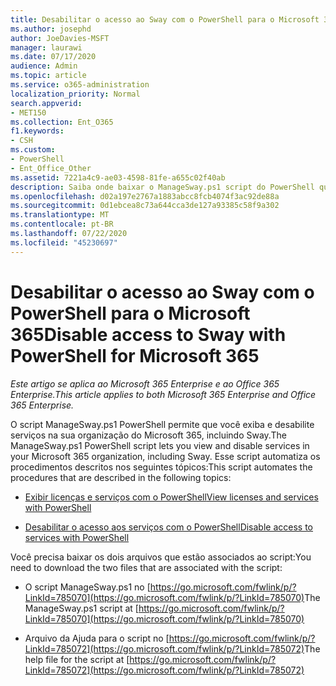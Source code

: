 ```yaml
---
title: Desabilitar o acesso ao Sway com o PowerShell para o Microsoft 365
ms.author: josephd
author: JoeDavies-MSFT
manager: laurawi
ms.date: 07/17/2020
audience: Admin
ms.topic: article
ms.service: o365-administration
localization_priority: Normal
search.appverid:
- MET150
ms.collection: Ent_O365
f1.keywords:
- CSH
ms.custom:
- PowerShell
- Ent_Office_Other
ms.assetid: 7221a4c9-ae03-4598-81fe-a655c02f40ab
description: Saiba onde baixar o ManageSway.ps1 script do PowerShell que permite desabilitar o acesso ao Sway na sua organização do Microsoft 365.
ms.openlocfilehash: d02a197e2767a1883abcc8fcb4074f3ac92de88a
ms.sourcegitcommit: 0d1ebcea8c73a644cca3de127a93385c58f9a302
ms.translationtype: MT
ms.contentlocale: pt-BR
ms.lasthandoff: 07/22/2020
ms.locfileid: "45230697"
---
```

# <a name="disable-access-to-sway-with-powershell-for-microsoft-365"></a><span data-ttu-id="fb873-103">Desabilitar o acesso ao Sway com o PowerShell para o Microsoft 365</span><span class="sxs-lookup"><span data-stu-id="fb873-103">Disable access to Sway with PowerShell for Microsoft 365</span></span>

<span data-ttu-id="fb873-104">*Este artigo se aplica ao Microsoft 365 Enterprise e ao Office 365 Enterprise.*</span><span class="sxs-lookup"><span data-stu-id="fb873-104">*This article applies to both Microsoft 365 Enterprise and Office 365 Enterprise.*</span></span>

<span data-ttu-id="fb873-105">O script ManageSway.ps1 PowerShell permite que você exiba e desabilite serviços na sua organização do Microsoft 365, incluindo Sway.</span><span class="sxs-lookup"><span data-stu-id="fb873-105">The ManageSway.ps1 PowerShell script lets you view and disable services in your Microsoft 365 organization, including Sway.</span></span> <span data-ttu-id="fb873-106">Esse script automatiza os procedimentos descritos nos seguintes tópicos:</span><span class="sxs-lookup"><span data-stu-id="fb873-106">This script automates the procedures that are described in the following topics:</span></span>
  
- [<span data-ttu-id="fb873-107">Exibir licenças e serviços com o PowerShell</span><span class="sxs-lookup"><span data-stu-id="fb873-107">View licenses and services with PowerShell</span></span>](view-licenses-and-services-with-office-365-powershell.md)
    
- [<span data-ttu-id="fb873-108">Desabilitar o acesso aos serviços com o PowerShell</span><span class="sxs-lookup"><span data-stu-id="fb873-108">Disable access to services with PowerShell</span></span>](disable-access-to-services-with-office-365-powershell.md)
    
<span data-ttu-id="fb873-109">Você precisa baixar os dois arquivos que estão associados ao script:</span><span class="sxs-lookup"><span data-stu-id="fb873-109">You need to download the two files that are associated with the script:</span></span>
  
- <span data-ttu-id="fb873-110">O script ManageSway.ps1 no [https://go.microsoft.com/fwlink/p/?LinkId=785070](https://go.microsoft.com/fwlink/p/?LinkId=785070)</span><span class="sxs-lookup"><span data-stu-id="fb873-110">The ManageSway.ps1 script at [https://go.microsoft.com/fwlink/p/?LinkId=785070](https://go.microsoft.com/fwlink/p/?LinkId=785070)</span></span>
    
- <span data-ttu-id="fb873-111">Arquivo da Ajuda para o script no [https://go.microsoft.com/fwlink/p/?LinkId=785072](https://go.microsoft.com/fwlink/p/?LinkId=785072)</span><span class="sxs-lookup"><span data-stu-id="fb873-111">The help file for the script at [https://go.microsoft.com/fwlink/p/?LinkId=785072](https://go.microsoft.com/fwlink/p/?LinkId=785072)</span></span>
    

